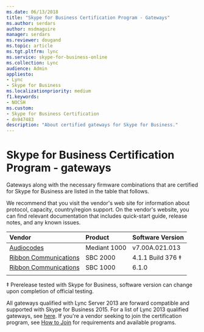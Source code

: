 ```yaml
---
ms.date: 06/13/2018
title: "Skype for Business Certification Program - Gateways"
ms.author: serdars
author: msdmaguire
manager: serdars
ms.reviewer: dougand
ms.topic: article
ms.tgt.pltfrm: lync
ms.service: skype-for-business-online
ms.collection: Lync
audience: Admin
appliesto:
- Lync
- Skype for Business 
ms.localizationpriority: medium
f1.keywords:
- NOCSH
ms.custom:
- Skype for Business Certification
- dn947483
description: "About certified gateways for Skype for Business."
---
```


# Skype for Business Certification Program - gateways
Gateways along with the necessary firmware combinations that are certified for Skype for Business are listed in the table that follows. 

We recommend that you visit the vendor's web site for information about protocol, capacity, country/region support. On the vendor's website, you can find relevant documentation that includes quick-start guide, release notes, and any known issues.

|Vendor  |Product  |Software Version  |
|:---------|:---------|:---------|
|[Audiocodes](https://www.audiocodes.com/products/microsoft-skype-for-business-gateway)|      Mediant 1000   |   v7.00A.021.013      |
|[Ribbon Communications](https://ribboncommunications.com/solutions/enterprise-solutions/microsoft-skype-business) | SBC 2000 | 4.1.1 Build 376 &Dagger;        |
|[Ribbon Communications](https://ribboncommunications.com/solutions/enterprise-solutions/microsoft-skype-business)|  SBC 1000 | 6.1.0 |
|      |         |         |

 
&Dagger; Prerelease tested with Skype for Business, software version can change upon completion of official testing.

All gateways qualified with Lync Server 2013 are forward compatible and supported with Skype for Business 2015. For a list of Lync 2013 qualified gateways, see [here](../lync-cert/qualified-ip-pbx-gateway.md).
If you're a vendor seeking to join the certification program, see [How to Join](how-to-join.md) for requirements and available programs.



